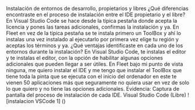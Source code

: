 Instalación de entornos de desarrollo, propietarios y libres
  ¿Qué diferencias encontraste en el proceso de instalación entre el IDE propietario y el libre?
    En Visual Studio Code se hace desde la típica pestaña donde acepta la licencia y pones las tareas adicionales, confirmas la instalación y ya.
    En Fleet en vez de la típica pestaña se te instala primero un ToolBox y ahí lo instalas una vez instalado al ejecutarlo por primera vez elige tu región y aceptas los términos y ya.
  ¿Qué ventajas identificaste en cada uno de los entornos durante la instalación?
    En Visual Studio Code, te instalas el editor y te instalas el editor, con la opción de habilitar algunas opciones adicionales que pueden llegar a ser útiles.
    En Fleet bajo mi punto de vista ninguna, me quiero instalar el IDE y me tengo que instalar el ToolBox que tiene toda la pinta que se ejecuta con el inicio del ordenador en este te vienen 50 aplicaciones más que seguramente no quiera usar en vez de solo lo que quiero y     no tiene las opciones adicionales.
  Evidencia: Captura de pantalla del proceso de instalación de cada IDE.
    Visual Studio Code (Libre)
    ![instalacion VSCode 1] ()

